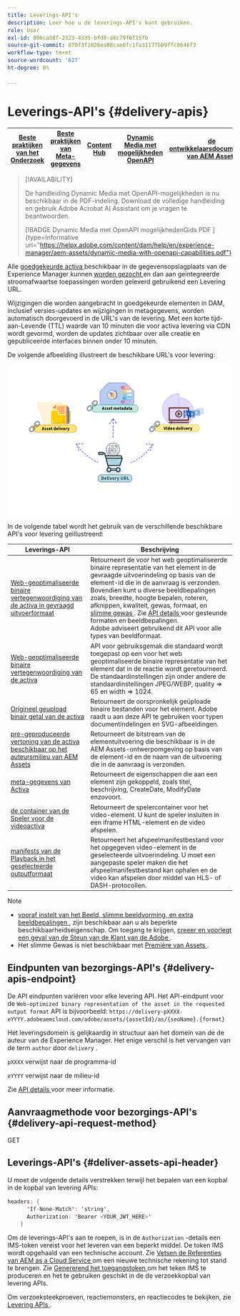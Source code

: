 ```yaml
---
title: Leverings-API's
description: Leer hoe u de leverings-API's kunt gebruiken.
role: User
exl-id: 806ca38f-2323-4335-bfd8-a6c79f6f15fb
source-git-commit: 870f3f1826ea88cae0fc1fa31177bb9ffc8646f3
workflow-type: tm+mt
source-wordcount: '627'
ht-degree: 0%

---
```


# Leverings-API&#39;s {#delivery-apis}

| [ Beste praktijken van het Onderzoek ](/help/assets/search-best-practices.md) | [ Beste praktijken van Meta-gegevens ](/help/assets/metadata-best-practices.md) | [ Content Hub ](/help/assets/product-overview.md) | [ Dynamic Media met mogelijkheden OpenAPI ](/help/assets/dynamic-media-open-apis-overview.md) | [ de ontwikkelaarsdocumentatie van AEM Assets ](https://developer.adobe.com/experience-cloud/experience-manager-apis/) |
| ------------- | --------------------------- |---------|----|-----|

>[!AVAILABILITY]
>
>De handleiding Dynamic Media met OpenAPI-mogelijkheden is nu beschikbaar in de PDF-indeling. Download de volledige handleiding en gebruik Adobe Acrobat AI Assistant om je vragen te beantwoorden.
>
>[!BADGE  Dynamic Media met OpenAPI mogelijkhedenGids PDF ]{type=Informative url="https://helpx.adobe.com/content/dam/help/en/experience-manager/aem-assets/dynamic-media-with-openapi-capabilities.pdf"}

Alle [ goedgekeurde activa ](approve-assets.md) beschikbaar in de gegevensopslagplaats van de Experience Manager kunnen [ worden gezocht ](search-assets-api.md) en dan aan geïntegreerde stroomafwaartse toepassingen worden geleverd gebruikend een Levering URL.

Wijzigingen die worden aangebracht in goedgekeurde elementen in DAM, inclusief versies-updates en wijzigingen in metagegevens, worden automatisch doorgevoerd in de URL&#39;s van de levering. Met een korte tijd-aan-Levende (TTL) waarde van 10 minuten die voor activa levering via CDN wordt gevormd, worden de updates zichtbaar over alle creatie en gepubliceerde interfaces binnen onder 10 minuten.

De volgende afbeelding illustreert de beschikbare URL&#39;s voor levering:

![ Levering APIs ](assets/delivery-url.png)

In de volgende tabel wordt het gebruik van de verschillende beschikbare API&#39;s voor levering geïllustreerd:

| Leverings-API | Beschrijving |
|---|---|
| [ Web-geoptimaliseerde binaire vertegenwoordiging van de activa in gevraagd uitvoerformaat ](https://adobe-aem-assets-delivery.redoc.ly/#operation/getAssetSeoFormat) | Retourneert de voor het web geoptimaliseerde binaire representatie van het element in de gevraagde uitvoerindeling op basis van de element-id die in de aanvraag is verzonden. Bovendien kunt u diverse beeldbepalingen zoals, breedte, hoogte bepalen, roteren, afknippen, kwaliteit, gewas, formaat, en [ slimme gewas ](/help/assets/dynamic-media/image-profiles.md). Zie [ API details ](https://adobe-aem-assets-delivery.redoc.ly/#operation/getAssetSeoFormat) voor gesteunde formaten en beeldbepalingen.<br> Adobe adviseert gebruikend dit API voor alle types van beeldformaat. |
| [ Web-geoptimaliseerde binaire vertegenwoordiging van de activa ](https://adobe-aem-assets-delivery.redoc.ly/#operation/getAsset) | API voor gebruiksgemak die standaard wordt toegepast op een voor het web geoptimaliseerde binaire representatie van het element dat in de reactie wordt geretourneerd. De standaardinstellingen zijn onder andere de standaardinstellingen JPEG/WEBP, quality => 65 en width => 1024. |
| [ Origineel geupload binair getal van de activa ](https://adobe-aem-assets-delivery.redoc.ly/#operation/getAssetOriginal) | Retourneert de oorspronkelijk geüploade binaire bestanden voor het element. Adobe raadt u aan deze API te gebruiken voor typen documentindelingen en SVG-afbeeldingen. |
| [ pre-geproduceerde vertoning van de activa beschikbaar op het auteursmilieu van AEM Assets ](https://adobe-aem-assets-delivery.redoc.ly/#operation/getAssetRendition) | Retourneert de bitstream van de elementuitvoering die beschikbaar is in de AEM Assets-ontwerpomgeving op basis van de element-id en de naam van de uitvoering die in de aanvraag is verzonden. |
| [ meta-gegevens van Activa ](https://adobe-aem-assets-delivery.redoc.ly/#operation/getAssetMetadata) | Retourneert de eigenschappen die aan een element zijn gekoppeld, zoals titel, beschrijving, CreateDate, ModifyDate enzovoort. |
| [ de container van de Speler voor de videoactiva ](https://adobe-aem-assets-delivery.redoc.ly/#operation/videoPlayerDelivery) | Retourneert de spelercontainer voor het video-element. U kunt de speler insluiten in een iframe HTML-element en de video afspelen. |
| [ manifests van de Playback in het geselecteerde outputformaat ](https://adobe-aem-assets-delivery.redoc.ly/#operation/videoManifestDelivery) | Retourneert het afspeelmanifestbestand voor het opgegeven video-element in de geselecteerde uitvoerindeling. U moet een aangepaste speler maken die het afspeelmanifestbestand kan ophalen en de video kan afspelen door middel van HLS- of DASH-protocollen. |


>[!NOTE]
>
* [ vooraf instelt van het Beeld, slimme beeldvorming, en extra beeldbepalingen ](https://adobe-aem-assets-delivery-advancemodifiers.redoc.ly/), zijn beschikbaar aan u als beperkte beschikbaarheidseigenschap. Om toegang te krijgen, [ creeer en voorlegt een geval van de Steun van de Klant van de Adobe ](https://helpx.adobe.com/enterprise/using/support-for-experience-cloud.html).
* Het slimme Gewas is niet beschikbaar met [ Première van Assets ](/help/assets/assets-ultimate-overview.md).

## Eindpunten van bezorgings-API&#39;s {#delivery-apis-endpoint}

De API eindpunten variëren voor elke levering API. Het API-eindpunt voor de `Web-optimized binary representation of the asset in the requested output format` API is bijvoorbeeld:
`https://delivery-pXXXX-eYYYY.adobeaemcloud.com/adobe/assets/{assetId}/as/{seoName}.{format}`

Het leveringsdomein is gelijkaardig in structuur aan het domein van de de auteur van de Experience Manager. Het enige verschil is het vervangen van de term `author` door `delivery` .

`pXXXX` verwijst naar de programma-id

`eYYYY` verwijst naar de milieu-id

Zie [ API details ](https://adobe-aem-assets-delivery.redoc.ly/#tag/Assets) voor meer informatie.

## Aanvraagmethode voor bezorgings-API&#39;s {#delivery-api-request-method}

GET

## Leverings-API&#39;s {#deliver-assets-api-header}

U moet de volgende details verstrekken terwijl het bepalen van een kopbal in de kopbal van levering APIs:

```java
headers: {
      'If-None-Match': 'string',
      Authorization: 'Bearer <YOUR_JWT_HERE>'
    }
```

Om de leverings-API&#39;s aan te roepen, is in de `Authorization` -details een IMS-token vereist voor het leveren van een beperkt middel. De token IMS wordt opgehaald van een technische account. Zie [ Vetsen de Referenties van AEM as a Cloud Service ](https://experienceleague.adobe.com/docs/experience-manager-cloud-service/content/implementing/developing/generating-access-tokens-for-server-side-apis.html?lang=en#fetch-the-aem-as-a-cloud-service-credentials) om een nieuwe technische rekening tot stand te brengen. Zie [ Genererend het toegangstoken ](https://experienceleague.adobe.com/docs/experience-manager-cloud-service/content/implementing/developing/generating-access-tokens-for-server-side-apis.html?lang=en#generating-the-access-token) om het teken IMS te produceren en het te gebruiken geschikt in de de verzoekkopbal van levering APIs.


Om verzoeksteekproeven, reactiemonsters, en reactiecodes te bekijken, zie [ Levering APIs ](https://adobe-aem-assets-delivery.redoc.ly/#operation/getAssetSeoFormat).
